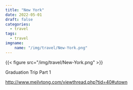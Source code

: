 ```yaml
---
title: "New York"
date: 2022-05-01
draft: false
categories:
  - travel
tags:
  - travel 
imgname:
    name: "/img/travel/New-York.png"
---
```

{{< figure src="/img/travel/New-York.png" >}}

Graduation Trip Part 1

http://www.meilvtong.com/viewthread.php?tid=40#utown

<!-- May 17 二
华尔街
看到了铜牛

May 18 三
毕业典礼
Speaker是个gay 又是个黑的，一直在说我是gay还是黑的都能在艺术上有这样的成就blabla
Taylor的演讲挺好的，很懂年轻人的想法

May 19 四 - 雨
1:0~1:15有meeting
之后骑行了半圈儿曼哈顿
无畏号航母博物馆 2pm
航母挺大的，还看到了航天飞机enterprise号，还有潜水艇发导弹的

然后又骑到了Washington Square，找王思元，之后一起回家

May 20 五
骑车去的德国使馆，然后发现曼哈顿一直是上坡，累死了
签证，等了大概半小时就结束了，还挺快的，一共花了115，其中30是快递费

St Patrick cathedral

MoMA 现代艺术博物馆 12pm
终于看到了梵高星空！超级震撼

time square 

洛克菲勒观景台 Rockefeller Center  3pm
可惜有点下雨，天空不作美

回家的时候还是骑车，然后下大雨了一阵，幸好离家比较近了，打不到车索性走回了家


May 21 六
自由女神像 12pm
这里是国家公园，船票要24，观岛景观很好，还看到了从原来的神像上看到的零件

May 22 日 - 雨
鲸鱼
去了大西洋！看到了很多鲸鱼哈哈，还有海豚，很多老外在船上还穿裙子，走光了很多

May 划船 2am
见到了黄心怡，然后一起划了皮划艇在pier 26，挺晃的因为是在海里，然后还挺有意思的
之后吃了甜品和饭

May 23
大都会艺术博物馆 11am
好多梵高和莫奈，乐器。还发现场馆的侧翼和中间是接不上的，一边高一边低，所以电梯修的时候开了一个2a层，哈哈

中央公园
https://www.xiaohongshu.com/discovery/item/61033bec00000000010297a3?source=question
https://www.dealmoon.com/guide/929565


May 24
回
回程是个年轻小哥开车，还挺爱说话，说我是这里学历最高的人了，哈哈
 -->
